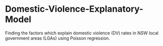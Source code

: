 # Domestic-Violence-Explanatory-Model
Finding the factors which explain domestic violence (DV) rates in NSW local government areas (LGAs) using Poisson regression.
